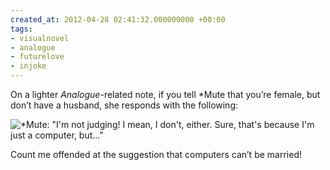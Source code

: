 ```yaml
---
created_at: 2012-04-28 02:41:32.000000000 +00:00
tags:
- visualnovel
- analogue
- futurelove
- injoke
---
```


On a lighter <cite>Analogue</cite>-related note, if you tell \*Mute that
you’re female, but don’t have a husband, she responds with the
following:

![\*Mute: "I'm not judging! I mean, I don't, either. Sure, that's
because I'm just a computer,
but..."](/blog/media/tumblr_m364pbV1PI1qhcb4p.png)

Count me offended at the suggestion that computers can’t be married!
